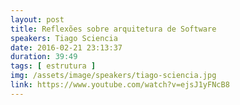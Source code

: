 ```yaml
---
layout: post
title: Reflexões sobre arquitetura de Software
speakers: Tiago Sciencia
date: 2016-02-21 23:13:37
duration: 39:49
tags: [ estrutura ]
img: /assets/image/speakers/tiago-sciencia.jpg
link: https://www.youtube.com/watch?v=ejsJ1yFNcB8
---
```

